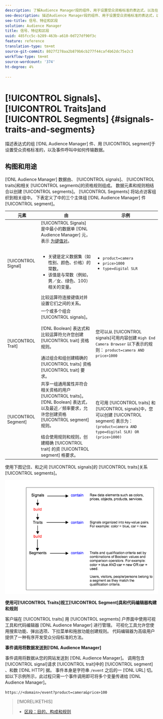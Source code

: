```yaml
---
description: 了解Audience Manager段的组件、用于设置受众资格标准的表达式，以及在事件呼叫中如何传输数据。
seo-description: 描述Audience Manager段的组件、用于设置受众资格标准的表达式，以及在事件呼叫中如何传输数据。
seo-title: 信号、特征和区段
solution: Audience Manager
title: 信号、特征和区段
uuid: 485fcc5c-b289-463b-a610-0d727df90f3c
feature: reference
translation-type: tm+mt
source-git-commit: 8027f278aa2b879b6cb277f44caf4b62dc75e2c3
workflow-type: tm+mt
source-wordcount: '374'
ht-degree: 4%

---
```



# [!UICONTROL Signals]、 [!UICONTROL Traits]and [!UICONTROL Segments] {#signals-traits-and-segments}

描述表达式的组 [!DNL Audience Manager] 件、用 [!UICONTROL segment]于设置受众资格标准的，以及事件呼叫中如何传输数据。

## 构图和用途

[!DNL Audience Manager] 数据由、 [!UICONTROL signals]、 [!UICONTROL traits]和相关 [!UICONTROL segments]的资格规则组成。 数据元素和规则相结合以创建 [!UICONTROL segments]。 [!UICONTROL Segments] 将站点访客组织到相关组中。 下表定义了中的三个主体组 [!DNL Audience Manager] 件 [!UICONTROL segment]。

| 元素 | 由 | 示例 |
|---|---|---|
| [!UICONTROL Signal] | [!UICONTROL Signals] 是中最小的数据单 [!DNL Audience Manager] 元，表示 [为键值对](../reference/key-value-pairs-explained.md)。<br><br><ul><li>关键是定义数据集（如性别、颜色、价格）的常数。</li><li>该值是与常数（例如，男／女、绿色、100）相关的变量。</li></ul>比较运算符连接键值对并设置它们之间的关系。 | <ul><li>`product=camera`</li><li>`price>1000`</li><li>`type=digital SLR`</li></ul> |
| [!UICONTROL Trait] | 一个或多个组合 [!UICONTROL signals]。<br><br> [!DNL Boolean] 表达式和比较运算符允许您创建 [!UICONTROL trait] 资格规则。 <br><br>通过组合和组创建精确的 [!UICONTROL traits] 资格 [!UICONTROL trait] 要求。 | 您可以从 [!UICONTROL signals]可用内容创建 `High End Camera Browser` 以下表示的规则： `product=camera AND price>1000` |
| [!UICONTROL Segment] | 共享一组通用属性并符合相关资格的用户 [!UICONTROL traits]。 [!DNL Boolean] 表达式，以及最近／频率要求，允许您创建资格 [!UICONTROL segment] 规则。<br><br> 结合使用规则和规则，创建精确 [!UICONTROL trait] 的资 [!UICONTROL segment] 格要求。 | 在可用 [!UICONTROL traits] 和 [!UICONTROL signals]中，您可以创建 [!UICONTROL segment] 表示为：`(product=camera AND type=digital SLR) OR (price>1000)` |

使用下图记住、和之间 [!UICONTROL signals]的 [!UICONTROL traits]关系 [!UICONTROL segments]。

![](assets/signals-traits-segments.png)

**使用可[!UICONTROL Traits]视工[!UICONTROL Segment]具和代码编辑器构建和规则**

客户端在 [!UICONTROL traits] 用 [!UICONTROL segments] 户界面中使用可视工具和代码编辑器 [!DNL Audience Manager] 进行管理。 可视化工具允许您使用搜索功能、弹出选项、下拉菜单和拖放功能创建规则。 代码编辑器为高级用户提供了一种有序开发受众分段标准的方法。

**事件调用将数据发送到[!DNL Audience Manager]**

事件调用将数据从您的网站发送到 [!DNL Audience Manager]。 调用包含 [!UICONTROL signal]请求 [!UICONTROL trait]中的 [!UICONTROL segment] 、和数 [!DNL HTTP] 据。 事件本身是字符串 `/event` 之后的一 [!DNL URL] 切。 如以下示例所示，此过程只需一个事件调用即可将多个变量传递给 [!DNL Audience Manager]。

`https://<domain>/event?product=camera&price>100`

>[!MORELIKETHIS]
>
>* [区段：目的、构成和规则](../features/segments/segments-purpose.md)

